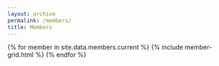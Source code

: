 ```yaml
---
layout: archive
permalink: /members/
title: Members
---
```


{% for member in site.data.members.current %}
  {% include member-grid.html %}
{% endfor %}

<!-- # Past Members

{% for member in site.data.members.past %}
  {% include member-grid.html %}
{% endfor %} -->